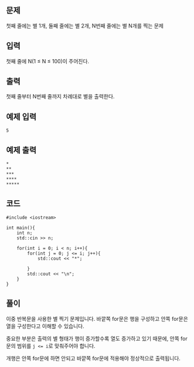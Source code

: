 ## 문제 
첫째 줄에는 별 1개, 둘째 줄에는 별 2개, N번째 줄에는 별 N개를 찍는 문제


## 입력
첫째 줄에 N(1 ≤ N ≤ 100)이 주어진다.


## 출력
첫째 줄부터 N번째 줄까지 차례대로 별을 출력한다.


## 예제 입력 
```
5
```

## 예제 출력  
```
*
**
***
****
*****
```
## 코드
```
#include <iostream>

int main(){
    int n;
    std::cin >> n;

    for(int i = 0; i < n; i++){
        for(int j = 0; j <= i; j++){
            std::cout << "*";

        }
        std::cout << "\n";
    }
}
```
## 풀이
이중 반복문을 사용한 별 찍기 문제입니다. 바깥쪽 for문은 행을 구성하고 안쪽 for문은 열을 구성한다고 이해할 수 있습니다.  

중요한 부분은 출력의 별 형태가 행이 증가할수록 열도 증가하고 있기 때문에, 안쪽 for문의 범위를 ```j <= i```로 맞춰주어야 합니다.

개행은 안쪽 for문에 하면 안되고 바깥쪽 for문에 적용해야 정상적으로 출력됩니다.
